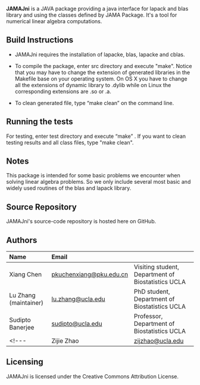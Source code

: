 <b>JAMAJni</b> is a JAVA package providing a java interface for lapack and blas library and using the classes defined by JAMA Package. It's a tool for numerical linear algebra computations.


Build Instructions
------------------

* JAMAJni requires the installation of lapacke, blas, lapacke and cblas.

* To compile the package, enter src directory and execute "make". Notice that you may have to change the extension of generated libraries in the Makefile base on your operating system. On OS X you have to change all the extensions of dynamic library to .dylib while on Linux the corresponding extensions are .so or .a. 

* To clean generated file, type “make clean” on the command line.  


Running the tests
-----------------
For testing, enter test directory and execute “make” . If you want to clean testing results and all class files, type "make clean".  


Notes
---------
This package is intended for some basic problems we encounter when solving linear algebra problems. So we only include several most basic and widely used routines of the blas and lapack library.


Source Repository
-----------------
JAMAJni's source-code repository is hosted here on GitHub.


Authors
---------

| Name   | Email       |              |
|:------ |:----------- | :----------- |
| Xiang Chen | pkuchenxiang@pku.edu.cn   | Visiting student, Department of Biostatistics  UCLA|
| Lu Zhang (maintainer)| lu.zhang@ucla.edu    | PhD student, Department of Biostatistics UCLA  |                             
| Sudipto Banerjee |sudipto@ucla.edu   | Professor, Department of Biostatistics  UCLA |
<!---| Zijie Zhao | zijzhao@ucla.edu    | Visiting student, Department of Biostatistics  UCLA| --->
                             


Licensing
---------
JAMAJni is licensed under the Creative Commons Attribution License. 



